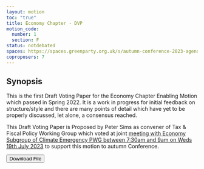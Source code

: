 ```yaml
---
layout: motion
toc: "true"
title: Economy Chapter - DVP
motion_code:
  number: 1
  section: F
status: notdebated
spaces: https://spaces.greenparty.org.uk/s/autumn-conference-2023-agenda-forum/post/post/view?id=11155
coproposers: 7
---
```

## Synopsis

This is the first Draft Voting Paper for the Economy Chapter Enabling Motion which passed in Spring 2022. It is a work in progress for initial feedback on structure/style and there are many points of detail which have yet to be properly discussed, let alone, a consensus reached.

This Draft Voting Paper is Proposed by Peter Sims as convener of Tax & Fiscal Policy Working Group which voted at joint [meeting with Economy Subgroup of Climate Emergency PWG between 7:30am and 9am on Weds 19th July 2023](https://spaces.greenparty.org.uk/content/perma?id=154157) to support this motion to autumn Conference.

<a href="/files/economy-chapter-2023-draft-voting-paper-v1.6-autumn-2023-conference.pdf"><button class="btn btn-secondary download-link">Download File</button></a>